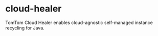 # cloud-healer
TomTom Cloud Healer enables cloud-agnostic self-managed instance recycling for Java. 
